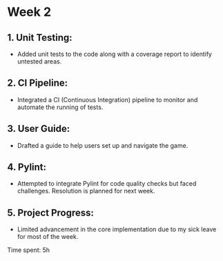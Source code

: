 # Week 2


## 1. Unit Testing: 

 - Added unit tests to the code along with a coverage report to identify untested areas.

## 2. CI Pipeline:

- Integrated a CI (Continuous Integration) pipeline to monitor and automate the running of tests.

## 3. User Guide:

- Drafted a guide to help users set up and navigate the game.

## 4. Pylint:

-  Attempted to integrate Pylint for code quality checks but faced challenges. Resolution is planned for next week.

## 5. Project Progress:

- Limited advancement in the core implementation due to my sick leave for most of the week.

Time spent: 5h
